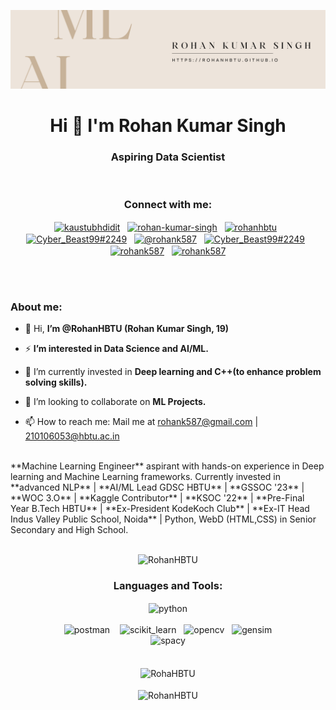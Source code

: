 <a href="https://rohanhbtu.github.io/"><img src="LinkedIn banner.png"/></a>
<h1 align="center">Hi 👋 I'm Rohan Kumar Singh</h1>
<h3 align="center">Aspiring Data Scientist</h3>
<br>
<h3 align="center">Connect with me:</h3>
<!---<br>--->
<p align="center">
<a href="https://dev.to/rohanhbtu" target="blank"><img align="center" src="https://raw.githubusercontent.com/rahuldkjain/github-profile-readme-generator/master/src/images/icons/Social/devto.svg" alt="kaustubhdidit" height="40" width="40" /></a>
&nbsp;
<a href="https://www.linkedin.com/in/rohan-kumar-singh-b17400227/" target="blank"><img align="center" src="https://skillicons.dev/icons?i=linkedin" alt="rohan-kumar-singh" height="40" width="40" /></a>
&nbsp;
<a href="https://www.kaggle.com/rohanhbtu" target="blank"><img align="center" src="https://raw.githubusercontent.com/rahuldkjain/github-profile-readme-generator/master/src/images/icons/Social/kaggle.svg" alt="rohanhbtu" height="30" width="40" /></a>
&nbsp;
<a href="https://discord.gg/SJRgZ6ZE" target="blank"><img align="center" src="https://skillicons.dev/icons?i=discord" alt="Cyber_Beast99#2249" height="40" width="40" /></a>
&nbsp;
<a href="mailto:rohank587@gmail.com"><img align="center" src="https://downloadr2.apkmirror.com/wp-content/uploads/2020/10/Gmail_round.png" alt="@rohank587" height="43" width="43" /></a>
&nbsp;
<a href="https://matrix.to/#/@rohank587:matrix.org" target="blank"><img align="center" src="https://encrypted-tbn0.gstatic.com/images?q=tbn:ANd9GcTeoGw5rFa641Q62EOqZstwmNUPhLnfIY5PrZeyUwtm9PIMgsw63_-PJQex2wn3H9RO5hI&usqp=CAU" alt="Cyber_Beast99#2249" height="40" width="90" /></a>
&nbsp;
<a href="https://twitter.com/rohank587" target="blank"><img align="center" src="https://skillicons.dev/icons?i=twitter" alt="rohank587" height="40" width="40" /></a>
&nbsp;
<a href="https://devfolio.co/@RohanHBTU" target="blank"><img align="center" src="https://github.com/devfolioco/brand-assets/blob/main/Logo/Logo.svg" alt="rohank587" height="40" width="40" /></a>
</p>
<br>
<br>
<h3 align="left">About me:</h3>

- 👋 Hi, **I’m @RohanHBTU (Rohan Kumar Singh, 19)**<br>

- ⚡ **I’m interested in Data Science and AI/ML.**<br>

- 🌱 I’m currently invested in **Deep learning and C++(to enhance problem solving skills).**<br>

- 💬 I’m looking to collaborate on **ML Projects.**<br>

- 📫 How to reach me: Mail me at rohank587@gmail.com | 210106053@hbtu.ac.in  <br>
<br>
**Machine Learning Engineer** aspirant with hands-on experience in Deep learning and Machine Learning frameworks. Currently invested in **advanced NLP** | **AI/ML Lead GDSC HBTU** | **GSSOC '23** | **WOC 3.O** | **Kaggle Contributor** | **KSOC '22** | **Pre-Final Year B.Tech HBTU** | **Ex-President KodeKoch Club** | **Ex-IT Head Indus Valley Public School, Noida** | Python, WebD (HTML,CSS) in Senior Secondary and High School.
<br><br>
<p align="center"> <img src="https://komarev.com/ghpvc/?username=RohanHBTU&label=Profile%20views&color=0e75b6&style=for-the-badge" alt="RohanHBTU" /> </p>
<center>
<p align="center">
<h3 align="center">Languages and Tools:</h3>
<p align="center">
<img align="center" src="https://skillicons.dev/icons?i=py,c,cpp,mongodb,mysql,heroku,flask,fastapi,tensorflow,pytorch,html,css,git,netlify,nginx,vscode&perline=4" alt="python"/>
<br><br>
<img src="https://www.vectorlogo.zone/logos/getpostman/getpostman-icon.svg" alt="postman" width="40" height="40"/> &nbsp;&nbsp;
<img src="https://upload.wikimedia.org/wikipedia/commons/0/05/Scikit_learn_logo_small.svg" alt="scikit_learn" width="50" height="50"/>&nbsp;&nbsp;
<img src="https://opencv.org/wp-content/uploads/2020/07/OpenCV_logo_no_text_.png" alt="opencv" width="40" height="40"/>&nbsp;&nbsp;
<img src="https://camo.githubusercontent.com/0af679e0f4bfdd38ebbf1065bfe04f8f4e23cafff24df48b9883bbbb9413ff08/687474703a2f2f726172652d746563686e6f6c6f676965732e636f6d2f77702d636f6e74656e742f75706c6f6164732f323031362f30322f726172655f696d6167655f6f6e6c792e706e67" alt="gensim" width="40" height="40"/>
<br>
<img src="https://upload.wikimedia.org/wikipedia/commons/thumb/8/88/SpaCy_logo.svg/2560px-SpaCy_logo.svg.png" alt="spacy" width="100" height="40"/>
<br><br>
<br>
<img align="center" src="https://github-readme-stats.vercel.app/api?username=RohanHBTU&show_icons=true&locale=en&theme=dracula" alt="RohaHBTU" />
<br><br>
<img align="center" src="https://github-readme-streak-stats.herokuapp.com/?user=RohanHBTU&theme=dracula" alt="RohanHBTU" />
</p>


</p></center>
<!---
<img align="center" src="https://github-readme-stats.vercel.app/api/top-langs/?username=RohanHBTU&theme=dracula&layout=compact" alt="RohaHBTU" />
--->


<!---
RohanHBTU/RohanHBTU is a ✨ special ✨ repository because its `README.md` (this file) appears on your GitHub profile.
You can click the Preview link to take a look at your changes.
--->
